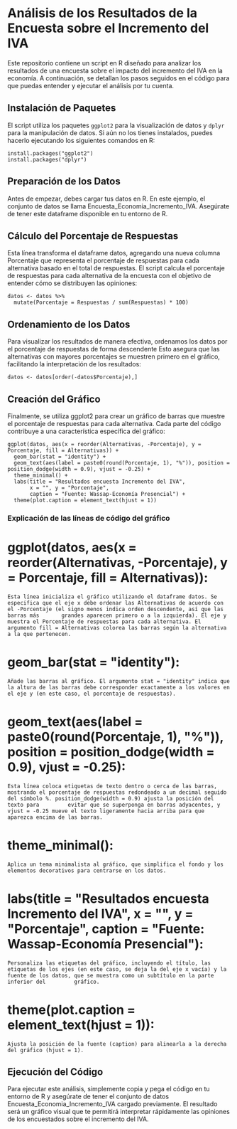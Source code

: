 # Análisis de los Resultados de la Encuesta sobre el Incremento del IVA
Este repositorio contiene un script en R diseñado para analizar los resultados de una encuesta sobre el impacto del incremento del IVA en la economía. A continuación, se detallan los pasos seguidos en el código para que puedas entender y ejecutar el análisis por tu cuenta.

## Instalación de Paquetes
El script utiliza los paquetes `ggplot2` para la visualización de datos y `dplyr` para la manipulación de datos. Si aún no los tienes instalados, puedes hacerlo ejecutando los siguientes comandos en R:

```
install.packages("ggplot2")
install.packages("dplyr")
```

## Preparación de los Datos
Antes de empezar, debes cargar tus datos en R. En este ejemplo, el conjunto de datos se llama Encuesta_Economia_Incremento_IVA. Asegúrate de tener este dataframe disponible en tu entorno de R.

## Cálculo del Porcentaje de Respuestas
Esta línea transforma el dataframe datos, agregando una nueva columna Porcentaje que representa el porcentaje de respuestas para cada alternativa basado en el total de respuestas.
El script calcula el porcentaje de respuestas para cada alternativa de la encuesta con el objetivo de entender cómo se distribuyen las opiniones:
```
datos <- datos %>%
  mutate(Porcentaje = Respuestas / sum(Respuestas) * 100)
```
## Ordenamiento de los Datos
Para visualizar los resultados de manera efectiva, ordenamos los datos por el porcentaje de respuestas de forma descendente
Esto asegura que las alternativas con mayores porcentajes se muestren primero en el gráfico, facilitando la interpretación de los resultados:
```
datos <- datos[order(-datos$Porcentaje),]
```

## Creación del Gráfico
Finalmente, se utiliza ggplot2 para crear un gráfico de barras que muestre el porcentaje de respuestas para cada alternativa.
Cada parte del código contribuye a una característica específica del gráfico:
```
ggplot(datos, aes(x = reorder(Alternativas, -Porcentaje), y = Porcentaje, fill = Alternativas)) +
  geom_bar(stat = "identity") +
  geom_text(aes(label = paste0(round(Porcentaje, 1), "%")), position = position_dodge(width = 0.9), vjust = -0.25) +
  theme_minimal() +
  labs(title = "Resultados encuesta Incremento del IVA",
       x = "", y = "Porcentaje",
       caption = "Fuente: Wassap-Economía Presencial") +
  theme(plot.caption = element_text(hjust = 1))
```
### Explicación de las líneas de código del gráfico

  # ggplot(datos, aes(x = reorder(Alternativas, -Porcentaje), y = Porcentaje, fill = Alternativas)): 
    Esta línea inicializa el gráfico utilizando el dataframe datos. Se especifica que el eje x debe ordenar las Alternativas de acuerdo con el -Porcentaje (el signo menos indica orden descendente, así que las barras más       grandes aparecen primero o a la izquierda). El eje y muestra el Porcentaje de respuestas para cada alternativa. El argumento fill = Alternativas colorea las barras según la alternativa a la que pertenecen.

  # geom_bar(stat = "identity"): 
    Añade las barras al gráfico. El argumento stat = "identity" indica que la altura de las barras debe corresponder exactamente a los valores en el eje y (en este caso, el porcentaje de respuestas).

  # geom_text(aes(label = paste0(round(Porcentaje, 1), "%")), position = position_dodge(width = 0.9), vjust = -0.25): 
    Esta línea coloca etiquetas de texto dentro o cerca de las barras, mostrando el porcentaje de respuestas redondeado a un decimal seguido del símbolo %. position_dodge(width = 0.9) ajusta la posición del texto para         evitar que se superponga en barras adyacentes, y vjust = -0.25 mueve el texto ligeramente hacia arriba para que aparezca encima de las barras.

  # theme_minimal(): 
    Aplica un tema minimalista al gráfico, que simplifica el fondo y los elementos decorativos para centrarse en los datos.

  # labs(title = "Resultados encuesta Incremento del IVA", x = "", y = "Porcentaje", caption = "Fuente: Wassap-Economía Presencial"): 
    Personaliza las etiquetas del gráfico, incluyendo el título, las etiquetas de los ejes (en este caso, se deja la del eje x vacía) y la fuente de los datos, que se muestra como un subtítulo en la parte inferior del         gráfico.

  # theme(plot.caption = element_text(hjust = 1)): 
    Ajusta la posición de la fuente (caption) para alinearla a la derecha del gráfico (hjust = 1).

## Ejecución del Código
Para ejecutar este análisis, simplemente copia y pega el código en tu entorno de R y asegúrate de tener el conjunto de datos Encuesta_Economia_Incremento_IVA cargado previamente. El resultado será un gráfico visual que te permitirá interpretar rápidamente las opiniones de los encuestados sobre el incremento del IVA.

